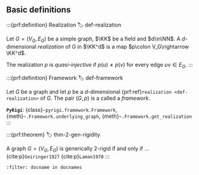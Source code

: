 Basic definitions
-----------------

:::{prf:definition} Realization
:label: def-realization

Let $G=(V_G,E_G)$ be a simple graph, $\KK$ be a field and $d\in\NN$.
A $d$-dimensional *realization* of $G$ in $\KK^d$ is a map $p\colon V_G\rightarrow \KK^d$.

The realization $p$ is *quasi-injective* if $p(u)\neq p(v)$ for every edge $uv\in E_G$.
:::

:::{prf:definition} Framework
:label: def-framework

Let $G$ be a graph and let $p$ be a $d$-dimensional {prf:ref}`realization <def-realization>` of $G$.
The pair $(G, p)$ is a called a *framework*.

**`PyRigi`**: {class}`~pyrigi.framework.Framework`,
{meth}`~.Framework.underlying_graph`,
{meth}`~.Framework.get_realization`
:::


:::{prf:theorem}
:label: thm-2-gen-rigidity

A graph $G = (V_G, E_G)$ is generically $2$-rigid if and only if ...
{cite:p}`Geiringer1927`
{cite:p}`Laman1970`
:::

```{bibliography}
:filter: docname in docnames
```
